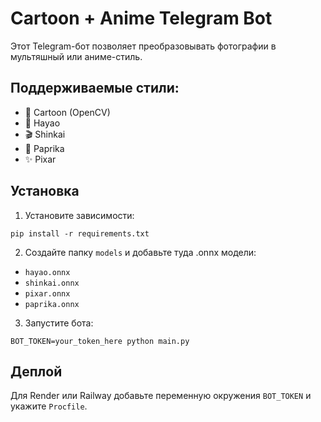 
# Cartoon + Anime Telegram Bot

Этот Telegram-бот позволяет преобразовывать фотографии в мультяшный или аниме-стиль.

## Поддерживаемые стили:
- 🎨 Cartoon (OpenCV)
- 🌸 Hayao
- 🎬 Shinkai
- 🎥 Paprika
- ✨ Pixar

## Установка

1. Установите зависимости:

```
pip install -r requirements.txt
```

2. Создайте папку `models` и добавьте туда .onnx модели:
- `hayao.onnx`
- `shinkai.onnx`
- `pixar.onnx`
- `paprika.onnx`

3. Запустите бота:

```
BOT_TOKEN=your_token_here python main.py
```

## Деплой

Для Render или Railway добавьте переменную окружения `BOT_TOKEN` и укажите `Procfile`.
